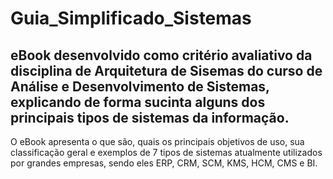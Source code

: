 # Guia_Simplificado_Sistemas
eBook desenvolvido como critério avaliativo da disciplina de Arquitetura de Sisemas do curso de Análise e Desenvolvimento de Sistemas, explicando de forma sucinta alguns dos principais tipos de sistemas da informação.
-
O eBook apresenta o que são, quais os principais objetivos de uso, sua classificação geral e exemplos de 7 tipos de sistemas atualmente utilizados por grandes empresas, sendo eles ERP, CRM, SCM, KMS, HCM, CMS e BI.
